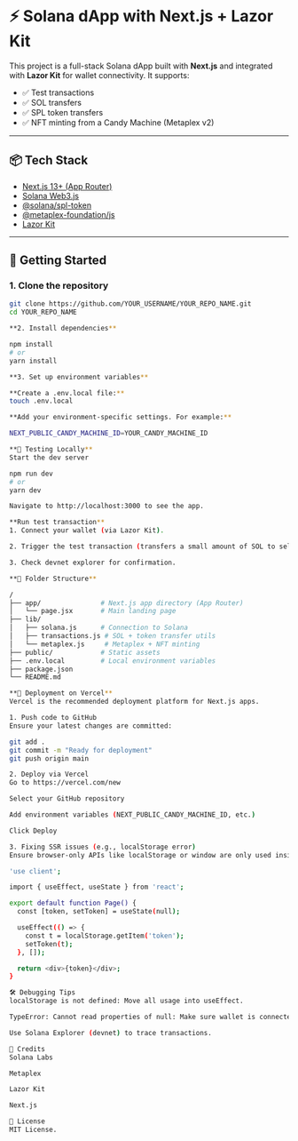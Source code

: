 # ⚡ Solana dApp with Next.js + Lazor Kit

This project is a full-stack Solana dApp built with **Next.js** and integrated with **Lazor Kit** for wallet connectivity. It supports:

- ✅ Test transactions
- ✅ SOL transfers
- ✅ SPL token transfers
- ✅ NFT minting from a Candy Machine (Metaplex v2)

---

## 📦 Tech Stack

- [Next.js 13+ (App Router)](https://nextjs.org/)
- [Solana Web3.js](https://solana-labs.github.io/solana-web3.js/)
- [@solana/spl-token](https://github.com/solana-labs/solana-program-library)
- [@metaplex-foundation/js](https://docs.metaplex.com/)
- [Lazor Kit](https://github.com/lazorhq/lazor-kit)

---

## 🚀 Getting Started

### 1. Clone the repository

```bash
git clone https://github.com/YOUR_USERNAME/YOUR_REPO_NAME.git
cd YOUR_REPO_NAME

**2. Install dependencies**

npm install
# or
yarn install

**3. Set up environment variables**

**Create a .env.local file:**
touch .env.local

**Add your environment-specific settings. For example:**

NEXT_PUBLIC_CANDY_MACHINE_ID=YOUR_CANDY_MACHINE_ID

**🧪 Testing Locally**
Start the dev server

npm run dev
# or
yarn dev

Navigate to http://localhost:3000 to see the app.

**Run test transaction**
1. Connect your wallet (via Lazor Kit).

2. Trigger the test transaction (transfers a small amount of SOL to self).

3. Check devnet explorer for confirmation.

**🧬 Folder Structure**

/
├── app/               # Next.js app directory (App Router)
│   └── page.jsx       # Main landing page
├── lib/
│   ├── solana.js      # Connection to Solana
│   ├── transactions.js # SOL + token transfer utils
│   └── metaplex.js     # Metaplex + NFT minting
├── public/            # Static assets
├── .env.local         # Local environment variables
├── package.json
└── README.md

**🧾 Deployment on Vercel**
Vercel is the recommended deployment platform for Next.js apps.

1. Push code to GitHub
Ensure your latest changes are committed:

git add .
git commit -m "Ready for deployment"
git push origin main

2. Deploy via Vercel
Go to https://vercel.com/new

Select your GitHub repository

Add environment variables (NEXT_PUBLIC_CANDY_MACHINE_ID, etc.)

Click Deploy

3. Fixing SSR issues (e.g., localStorage error)
Ensure browser-only APIs like localStorage or window are only used inside useEffect and client components:

'use client';

import { useEffect, useState } from 'react';

export default function Page() {
  const [token, setToken] = useState(null);

  useEffect(() => {
    const t = localStorage.getItem('token');
    setToken(t);
  }, []);

  return <div>{token}</div>;
}

🛠️ Debugging Tips
localStorage is not defined: Move all usage into useEffect.

TypeError: Cannot read properties of null: Make sure wallet is connected before calling transactions.

Use Solana Explorer (devnet) to trace transactions.

🎉 Credits
Solana Labs

Metaplex

Lazor Kit

Next.js

📜 License
MIT License.
